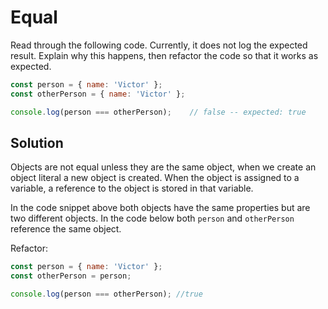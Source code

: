 # Equal
Read through the following code. Currently, it does not log the expected result. Explain why this happens, then refactor the code so that it works as expected.
```js
const person = { name: 'Victor' };
const otherPerson = { name: 'Victor' };

console.log(person === otherPerson);    // false -- expected: true
```

## Solution
Objects are not equal unless they are the same object, when we create an object literal a new object is created. When the object is assigned to a variable, a reference to the object is stored in that variable.

In the code snippet above both objects have the same properties but are two different objects. In the code below both `person` and `otherPerson` reference the same object.

Refactor:
```js
const person = { name: 'Victor' };
const otherPerson = person;

console.log(person === otherPerson); //true
```